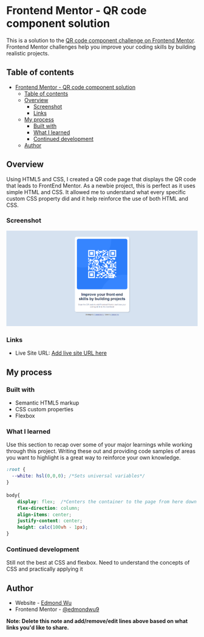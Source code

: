 # Frontend Mentor - QR code component solution

This is a solution to the [QR code component challenge on Frontend Mentor](https://www.frontendmentor.io/challenges/qr-code-component-iux_sIO_H). Frontend Mentor challenges help you improve your coding skills by building realistic projects. 

## Table of contents

- [Frontend Mentor - QR code component solution](#frontend-mentor---qr-code-component-solution)
  - [Table of contents](#table-of-contents)
  - [Overview](#overview)
    - [Screenshot](#screenshot)
    - [Links](#links)
  - [My process](#my-process)
    - [Built with](#built-with)
    - [What I learned](#what-i-learned)
    - [Continued development](#continued-development)
  - [Author](#author)

## Overview
Using HTML5 and CSS, I created a QR code page that displays the QR code that leads to FrontEnd Mentor. As a newbie project, this is perfect as it uses simple HTML and CSS. It allowed me to understand what every specific custom CSS property did and it help reinforce the use of both HTML and CSS.

### Screenshot
![](./images/finished_sc.png)


### Links
- Live Site URL: [Add live site URL here](https://edmond-wu-9.github.io/qr_code_fm/)

## My process

### Built with

- Semantic HTML5 markup
- CSS custom properties
- Flexbox

### What I learned

Use this section to recap over some of your major learnings while working through this project. Writing these out and providing code samples of areas you want to highlight is a great way to reinforce your own knowledge.

```css
:root {
  --white: hsl(0,0,0); /*Sets universal variables*/
}

body{
    display: flex;  /*Centers the container to the page from here down to height*/
    flex-direction: column;
    align-items: center;
    justify-content: center;
    height: calc(100vh - 1px);
}
```
### Continued development
Still not the best at CSS and flexbox. Need to understand the concepts of CSS and practically applying it 


## Author

- Website - [Edmond Wu](https://www.your-site.com)
- Frontend Mentor - [@edmondwu9](https://www.frontendmentor.io/profile/yourusername)

**Note: Delete this note and add/remove/edit lines above based on what links you'd like to share.**